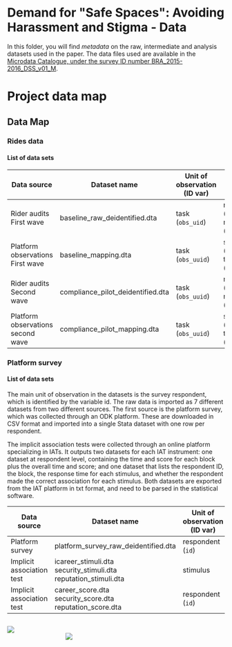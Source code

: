 # Demand for "Safe Spaces": Avoiding Harassment and Stigma - Data

In this folder, you will find *metadata* on the raw, intermediate and analysis datasets used in the paper. The data files used are available in the [Microdata Catalogue, under the survey ID number BRA_2015-2016_DSS_v01_M](https://microdatalib.worldbank.org/index.php/catalog/11600). 
# Project data map

## Data Map

### Rides data

#### List of data sets

| Data source | Dataset name | Unit of observation (ID var) | Parent unit (parent ID) |
|-------------|--------------|------------------------------|-------------------------|
| Rider audits <br> First wave | baseline_raw_deidentified.dta | task (`obs_uid`) | rider (`user_uuid`) <br> ride (`session_id`) |
| Platform observations <br> First wave | baseline_mapping.dta | task (`obs_uuid`) | station (`station_bin`) <br> time (`time_bin`) |
| Rider audits <br> Second wave | compliance_pilot_deidentified.dta | task (`obs_uuid`) | rider (`user_uuid`) <br> ride (`session_id`) |
| Platform observations <br> second wave | compliance_pilot_mapping.dta |   task (`obs_uuid`) | station (`station_bin`) <br> time (`time_bin`) |

### Platform survey

#### List of data sets

The main unit of observation in the datasets is the survey respondent, which is identified by the variable id. The raw data is imported as 7 different datasets from two different sources. The first source is the platform survey, which was collected through an ODK platform. These are downloaded in CSV format and imported into a single Stata dataset with one row per respondent.

The implicit association tests were collected through an online platform specializing in IATs. It outputs two datasets for each IAT instrument: one dataset at respondent level, containing the time and score for each block plus the overall time and score; and one dataset that lists the respondent ID, the block, the response time for each stimulus, and whether the respondent made the correct association for each stimulus. Both datasets are exported from the IAT platform in txt format, and need to be parsed in the statistical software.

| Data source | Dataset name | Unit of observation (ID var) | Parent unit (parent ID) |
|-------------|--------------|------------------------------|-------------------------|
| Platform survey | platform_survey_raw_deidentified.dta | respondent (`id`) | |
| Implicit association test | icareer_stimuli.dta <br> security_stimuli.dta <br> reputation_stimuli.dta | stimulus | respondent (`id`) <br> block | 
| Implicit association test | career_score.dta <br> security_score.dta <br> reputation_score.dta | respondent (`id`) | |

##
<div class = "row">
  <div class = "column" style = "width:30%">
    <img src="https://github.com/worldbank/rio-safe-space/blob/master/img/wb.png" align = "left">
  </div>
  <div class = "column" style = "width:30%">
    <img src="https://github.com/worldbank/rio-safe-space/blob/master/img/i2i.png" align = "right">
  </div>
</div>
